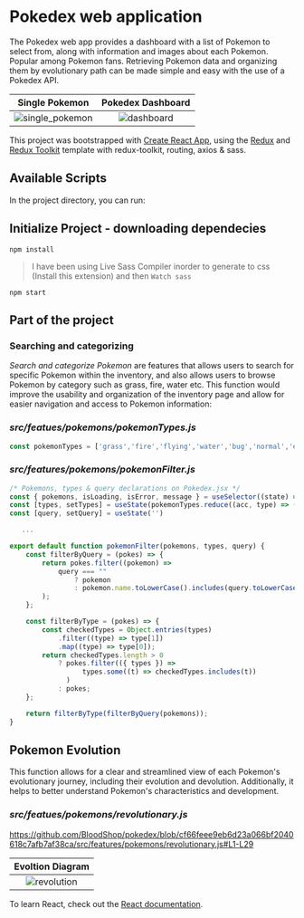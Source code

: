 # Pokedex web application

The Pokedex web app provides a dashboard with a list of Pokemon to select from, along with information and images about each Pokemon. Popular among Pokemon fans. Retrieving Pokemon data and organizing them by evolutionary path can be made simple and easy with the use of a Pokedex API.

Single Pokemon            |  Pokedex Dashboard
:-------------------------:|:-------------------------:
![single_pokemon](https://user-images.githubusercontent.com/23366804/214074867-e83bc191-686c-4553-880c-eca68ce6e871.png)  |  ![dashboard](https://user-images.githubusercontent.com/23366804/214074725-04a1f3b6-2373-46b3-8244-c574144378f5.png)

This project was bootstrapped with [Create React App](https://github.com/facebook/create-react-app), using the [Redux](https://redux.js.org/) and [Redux Toolkit](https://redux-toolkit.js.org/) template with redux-toolkit, routing, axios & sass.

## Available Scripts

In the project directory, you can run:

## Initialize Project - downloading dependecies

```
npm install
```

> I have been using Live Sass Compiler inorder to generate to css (Install this extension) and then `Watch sass`

```
npm start
```

## Part of the project
### Searching and categorizing
*Search and categorize Pokemon* are features that allows users to search for specific Pokemon within the inventory, and also allows users to browse Pokemon by category such as grass, fire, water etc. This function would improve the usability and organization of the inventory page and allow for easier navigation and access to Pokemon information:


### *src/featues/pokemons/pokemonTypes.js*

```javascript
const pokemonTypes = ['grass','fire','flying','water','bug','normal','electric','ground','fairy','fighting','psychic','rock','steel','ice','ghost','dragon']
```

### *src/features/pokemons/pokemonFilter.js*

```javascript
/* Pokemons, types & query declarations on Pokedex.jsx */
const { pokemons, isLoading, isError, message } = useSelector((state) => state.pokedex)
const [types, setTypes] = useState(pokemonTypes.reduce((acc, type) => ({ ...acc, [type]: false }), {}))
const [query, setQuery] = useState('')

   ...

export default function pokemonFilter(pokemons, types, query) {
    const filterByQuery = (pokes) => {
        return pokes.filter((pokemon) =>
            query === ""
                ? pokemon
                : pokemon.name.toLowerCase().includes(query.toLowerCase())
        );
    };

    const filterByType = (pokes) => {
        const checkedTypes = Object.entries(types)
            .filter((type) => type[1])
            .map((type) => type[0]);
        return checkedTypes.length > 0
            ? pokes.filter(({ types }) =>
                  types.some((t) => checkedTypes.includes(t))
              )
            : pokes;
    };

    return filterByType(filterByQuery(pokemons));
}
```

## Pokemon Evolution
This function allows for a clear and streamlined view of each Pokemon's evolutionary journey, including their evolution and devolution. Additionally, it helps to better understand Pokemon's characteristics and development.

### *src/featues/pokemons/revolutionary.js*
https://github.com/BloodShop/pokedex/blob/cf66feee9eb6d23a066bf2040618c7afb7af38ca/src/features/pokemons/revolutionary.js#L1-L29

Evoltion Diagram |
:-------------------------:|
![revolution](https://user-images.githubusercontent.com/23366804/214083016-2827bac2-8f5a-4d4f-8ce9-d1d62b505882.png) |


To learn React, check out the [React documentation](https://reactjs.org/).
